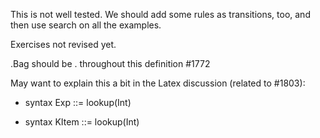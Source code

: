 <!-- Copyright (c) 2016 K Team. All Rights Reserved. -->

This is not well tested.  We should add some rules as transitions, too,
and then use search on all the examples.

Exercises not revised yet.

.Bag should be . throughout this definition #1772

May want to explain this a bit in the Latex discussion (related to #1803):
+  syntax Exp ::= lookup(Int)
-  syntax KItem ::= lookup(Int)

